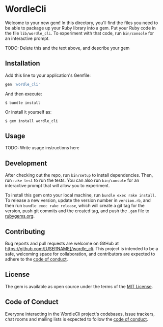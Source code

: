 # WordleCli

Welcome to your new gem! In this directory, you'll find the files you need to be able to package up your Ruby library into a gem. Put your Ruby code in the file `lib/wordle_cli`. To experiment with that code, run `bin/console` for an interactive prompt.

TODO: Delete this and the text above, and describe your gem

## Installation

Add this line to your application's Gemfile:

```ruby
gem 'wordle_cli'
```

And then execute:

    $ bundle install

Or install it yourself as:

    $ gem install wordle_cli

## Usage

TODO: Write usage instructions here

## Development

After checking out the repo, run `bin/setup` to install dependencies. Then, run `rake test` to run the tests. You can also run `bin/console` for an interactive prompt that will allow you to experiment.

To install this gem onto your local machine, run `bundle exec rake install`. To release a new version, update the version number in `version.rb`, and then run `bundle exec rake release`, which will create a git tag for the version, push git commits and the created tag, and push the `.gem` file to [rubygems.org](https://rubygems.org).

## Contributing

Bug reports and pull requests are welcome on GitHub at https://github.com/[USERNAME]/wordle_cli. This project is intended to be a safe, welcoming space for collaboration, and contributors are expected to adhere to the [code of conduct](https://github.com/[USERNAME]/wordle_cli/blob/main/CODE_OF_CONDUCT.md).

## License

The gem is available as open source under the terms of the [MIT License](https://opensource.org/licenses/MIT).

## Code of Conduct

Everyone interacting in the WordleCli project's codebases, issue trackers, chat rooms and mailing lists is expected to follow the [code of conduct](https://github.com/[USERNAME]/wordle_cli/blob/main/CODE_OF_CONDUCT.md).
